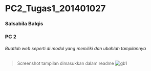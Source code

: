 # PC2_Tugas1_201401027
### Salsabila Balqis
### PC 2


###### Buatlah web seperti di modul yang memiliki dan ubahlah tampilannya 
> Screenshot tampilan dimasukkan dalam readme
![gb1](https://user-images.githubusercontent.com/86075019/194735853-b577241c-c448-4bf0-9a50-0aaa365c5690.jpg)
